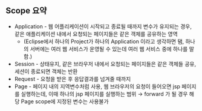 ## Scope 요약

- Application - 웹 어플리케이션이 시작되고 종료될 때까지 변수가 유지되는 경우, 같은 애플리케이션 내에서 요청되는 페이지들은 같은 객체를 공유하는 영역
    - (Eclipse에서 하나의 Project가 하나의 Application 이라고 생각하면 됌, 하나의 서버에는 여러 웹 서비스가 운영될 수 있는데 여러 웹 서비스 중에 하나를 말함.)
- Session - 상태유지, 같은 브라우저 내에서 요청되는 페이지들은 같은 객체들 공유, 세션이 종료되면 객체는 반환
- Request - 요청을 받은 후 응답결과를 넘겨줄 때까지
- Page - 페이지 내의 지역변수처럼 사용, 웹 브라우저의 요청이 들어오면 jsp 페이지를 실행하는데, 이때 하나의 jsp 페이지를 실행하는 범위 → forward 가 될 경우 해당 Page scope에 지정된 변수는 사용불가
